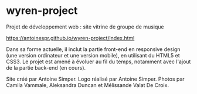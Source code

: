 # wyren-project
Projet de développement web : site vitrine de groupe de musique

https://antoinespr.github.io/wyren-project/index.html

Dans sa forme actuelle, il inclut la partie front-end en responsive design (une version ordinateur et une version mobile), en utilisant du HTML5 et CSS3. Le projet est amené à évoluer au fil du temps, notamment avec l'ajout de la partie back-end (en cours).

Site créé par Antoine Simper. Logo réalisé par Antoine Simper. Photos par Camila Vammale, Aleksandra Duncan et Mélissande Valat De Croix.
